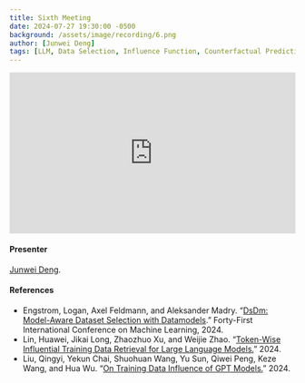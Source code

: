 ```yaml
---
title: Sixth Meeting
date: 2024-07-27 19:30:00 -0500
background: /assets/image/recording/6.png
author: [Junwei Deng]
tags: [LLM, Data Selection, Influence Function, Counterfactual Prediction]
---
```


<style>
.video-container {
  position: relative;
  padding-bottom: 56.25%; /* 16:9 aspect ratio */
  height: 0;
  overflow: hidden;
  max-width: 100%;
  background: #000;
}

.video-container iframe {
  position: absolute;
  top: 0;
  left: 0;
  width: 100%;
  height: 100%;
  border: 0;
}
</style>

<div class="video-container">
  <iframe width="560" height="315" src="https://www.youtube.com/embed/KAF8a2La-WU" frameborder="0" allow="accelerometer; autoplay; clipboard-write; encrypted-media; gyroscope; picture-in-picture" allowfullscreen></iframe>
</div>

#### Presenter

[Junwei Deng](https://theaperdeng.github.io/).

#### References

- Engstrom, Logan, Axel Feldmann, and Aleksander Madry. “[DsDm: Model-Aware Dataset Selection with Datamodels](https://openreview.net/pdf?id=GC8HkKeH8s).” Forty-First International Conference on Machine Learning, 2024.
- Lin, Huawei, Jikai Long, Zhaozhuo Xu, and Weijie Zhao. “[Token-Wise Influential Training Data Retrieval for Large Language Models.](http://arxiv.org/abs/2405.11724)” 2024.
- Liu, Qingyi, Yekun Chai, Shuohuan Wang, Yu Sun, Qiwei Peng, Keze Wang, and Hua Wu. “[On Training Data Influence of GPT Models.](http://arxiv.org/abs/2404.07840)” 2024.
